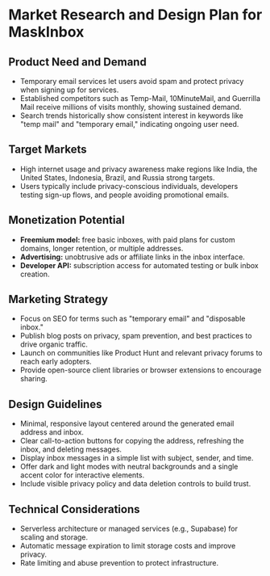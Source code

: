 # Market Research and Design Plan for MaskInbox

## Product Need and Demand
- Temporary email services let users avoid spam and protect privacy when signing up for services.
- Established competitors such as Temp-Mail, 10MinuteMail, and Guerrilla Mail receive millions of visits monthly, showing sustained demand.
- Search trends historically show consistent interest in keywords like "temp mail" and "temporary email," indicating ongoing user need.

## Target Markets
- High internet usage and privacy awareness make regions like India, the United States, Indonesia, Brazil, and Russia strong targets.
- Users typically include privacy-conscious individuals, developers testing sign-up flows, and people avoiding promotional emails.

## Monetization Potential
- **Freemium model:** free basic inboxes, with paid plans for custom domains, longer retention, or multiple addresses.
- **Advertising:** unobtrusive ads or affiliate links in the inbox interface.
- **Developer API:** subscription access for automated testing or bulk inbox creation.

## Marketing Strategy
- Focus on SEO for terms such as "temporary email" and "disposable inbox."
- Publish blog posts on privacy, spam prevention, and best practices to drive organic traffic.
- Launch on communities like Product Hunt and relevant privacy forums to reach early adopters.
- Provide open-source client libraries or browser extensions to encourage sharing.

## Design Guidelines
- Minimal, responsive layout centered around the generated email address and inbox.
- Clear call-to-action buttons for copying the address, refreshing the inbox, and deleting messages.
- Display inbox messages in a simple list with subject, sender, and time.
- Offer dark and light modes with neutral backgrounds and a single accent color for interactive elements.
- Include visible privacy policy and data deletion controls to build trust.

## Technical Considerations
- Serverless architecture or managed services (e.g., Supabase) for scaling and storage.
- Automatic message expiration to limit storage costs and improve privacy.
- Rate limiting and abuse prevention to protect infrastructure.

